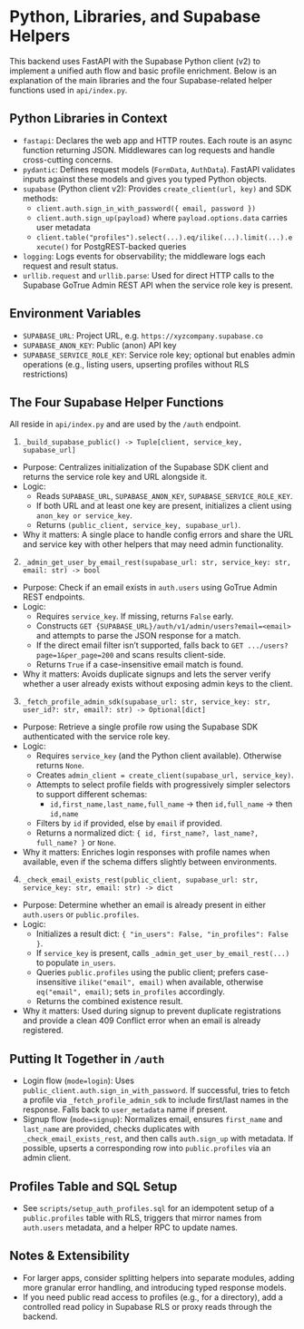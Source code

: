 # Python, Libraries, and Supabase Helpers

This backend uses FastAPI with the Supabase Python client (v2) to implement a unified auth flow and basic profile enrichment. Below is an explanation of the main libraries and the four Supabase-related helper functions used in `api/index.py`.

## Python Libraries in Context
- `fastapi`: Declares the web app and HTTP routes. Each route is an async function returning JSON. Middlewares can log requests and handle cross-cutting concerns.
- `pydantic`: Defines request models (`FormData`, `AuthData`). FastAPI validates inputs against these models and gives you typed Python objects.
- `supabase` (Python client v2): Provides `create_client(url, key)` and SDK methods:
  - `client.auth.sign_in_with_password({ email, password })`
  - `client.auth.sign_up(payload)` where `payload.options.data` carries user metadata
  - `client.table("profiles").select(...).eq/ilike(...).limit(...).execute()` for PostgREST-backed queries
- `logging`: Logs events for observability; the middleware logs each request and result status.
- `urllib.request` and `urllib.parse`: Used for direct HTTP calls to the Supabase GoTrue Admin REST API when the service role key is present.

## Environment Variables
- `SUPABASE_URL`: Project URL, e.g. `https://xyzcompany.supabase.co`
- `SUPABASE_ANON_KEY`: Public (anon) API key
- `SUPABASE_SERVICE_ROLE_KEY`: Service role key; optional but enables admin operations (e.g., listing users, upserting profiles without RLS restrictions)

## The Four Supabase Helper Functions

All reside in `api/index.py` and are used by the `/auth` endpoint.

1) `_build_supabase_public() -> Tuple[client, service_key, supabase_url]`
- Purpose: Centralizes initialization of the Supabase SDK client and returns the service role key and URL alongside it.
- Logic:
  - Reads `SUPABASE_URL`, `SUPABASE_ANON_KEY`, `SUPABASE_SERVICE_ROLE_KEY`.
  - If both URL and at least one key are present, initializes a client using `anon_key or service_key`.
  - Returns `(public_client, service_key, supabase_url)`.
- Why it matters: A single place to handle config errors and share the URL and service key with other helpers that may need admin functionality.

2) `_admin_get_user_by_email_rest(supabase_url: str, service_key: str, email: str) -> bool`
- Purpose: Check if an email exists in `auth.users` using GoTrue Admin REST endpoints.
- Logic:
  - Requires `service_key`. If missing, returns `False` early.
  - Constructs `GET {SUPABASE_URL}/auth/v1/admin/users?email=<email>` and attempts to parse the JSON response for a match.
  - If the direct email filter isn’t supported, falls back to `GET .../users?page=1&per_page=200` and scans results client-side.
  - Returns `True` if a case-insensitive email match is found.
- Why it matters: Avoids duplicate signups and lets the server verify whether a user already exists without exposing admin keys to the client.

3) `_fetch_profile_admin_sdk(supabase_url: str, service_key: str, user_id?: str, email?: str) -> Optional[dict]`
- Purpose: Retrieve a single profile row using the Supabase SDK authenticated with the service role key.
- Logic:
  - Requires `service_key` (and the Python client available). Otherwise returns `None`.
  - Creates `admin_client = create_client(supabase_url, service_key)`.
  - Attempts to select profile fields with progressively simpler selectors to support different schemas:
    - `id,first_name,last_name,full_name` → then `id,full_name` → then `id,name`
  - Filters by `id` if provided, else by `email` if provided.
  - Returns a normalized dict: `{ id, first_name?, last_name?, full_name? }` or `None`.
- Why it matters: Enriches login responses with profile names when available, even if the schema differs slightly between environments.

4) `_check_email_exists_rest(public_client, supabase_url: str, service_key: str, email: str) -> dict`
- Purpose: Determine whether an email is already present in either `auth.users` or `public.profiles`.
- Logic:
  - Initializes a result dict: `{ "in_users": False, "in_profiles": False }`.
  - If `service_key` is present, calls `_admin_get_user_by_email_rest(...)` to populate `in_users`.
  - Queries `public.profiles` using the public client; prefers case-insensitive `ilike("email", email)` when available, otherwise `eq("email", email)`; sets `in_profiles` accordingly.
  - Returns the combined existence result.
- Why it matters: Used during signup to prevent duplicate registrations and provide a clean 409 Conflict error when an email is already registered.

## Putting It Together in `/auth`
- Login flow (`mode=login`): Uses `public_client.auth.sign_in_with_password`. If successful, tries to fetch a profile via `_fetch_profile_admin_sdk` to include first/last names in the response. Falls back to `user_metadata` name if present.
- Signup flow (`mode=signup`): Normalizes email, ensures `first_name` and `last_name` are provided, checks duplicates with `_check_email_exists_rest`, and then calls `auth.sign_up` with metadata. If possible, upserts a corresponding row into `public.profiles` via an admin client.

## Profiles Table and SQL Setup
- See `scripts/setup_auth_profiles.sql` for an idempotent setup of a `public.profiles` table with RLS, triggers that mirror names from `auth.users` metadata, and a helper RPC to update names.

## Notes & Extensibility
- For larger apps, consider splitting helpers into separate modules, adding more granular error handling, and introducing typed response models.
- If you need public read access to profiles (e.g., for a directory), add a controlled read policy in Supabase RLS or proxy reads through the backend.

